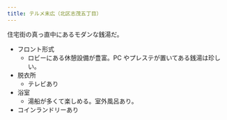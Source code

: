 ```yaml
---
title: テルメ末広（北区志茂五丁目）
---
```


住宅街の真っ直中にあるモダンな銭湯だ。

* フロント形式
  * ロビーにある休憩設備が豊富。PC やプレステが置いてある銭湯は珍しい。
* 脱衣所
  * テレビあり
* 浴室
  * 湯船が多くて楽しめる。室外風呂あり。
* コインランドリーあり

